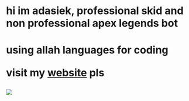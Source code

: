 <h1> hi im adasiek, professional skid and non professional apex legends bot<h1>

<p>using allah languages for coding</p>
  <span> visit my <a href="https://adasiek.fun" target="_blank">website</a> pls</span>  

![](https://komarev.com/ghpvc/?username=adasiek193&color=blue)
